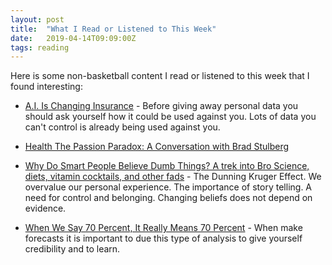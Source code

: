 ```yaml
---
layout: post
title:  "What I Read or Listened to This Week"
date:   2019-04-14T09:09:00Z
tags: reading
---
```

Here is some non-basketball content I read or listened to this week that I found interesting:


* [A.I. Is Changing Insurance](https://www.nytimes.com/2019/04/10/opinion/insurance-ai.html) - Before giving away personal data you should ask yourself how it could be used against you. Lots of data you can't control is already being used against you.

* [Health The Passion Paradox: A Conversation with Brad Stulberg﻿](https://behavioralscientist.org/the-passion-paradox-a-conversation-with-brad-stulberg)

* [Why Do Smart People Believe Dumb Things? A trek into Bro Science, diets, vitamin cocktails, and other fads](https://www.passionparadoxbook.com/single-post/2019/04/12/Why-Do-Smart-People-Believe) - The Dunning Kruger Effect. We overvalue our personal experience. The importance of story telling. A need for control and belonging. Changing beliefs does not depend on evidence.

* [When We Say 70 Percent, It Really Means 70 Percent](https://fivethirtyeight.com/features/when-we-say-70-percent-it-really-means-70-percent/) - When make forecasts it is important to due this type of analysis to give yourself credibility and to learn.
